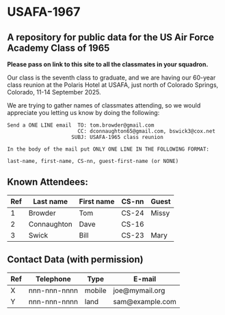 USAFA-1967
==========

A repository for public data for the US Air Force Academy Class of 1965
-----------------------------------------------------------------------

**Please pass on link to this site to all the classmates in your squadron.**

Our class is the seventh class to graduate, and we are having our 60-year class reunion at the Polaris Hotel at USAFA, just north of Colorado Springs, Colorado, 11-14 September 2025.

We are trying to gather names of classmates attending, so we would appreciate you letting us know by doing the following:

    Send a ONE LINE email  TO: tom.browder@gmail.com
                           CC: dconnaughton65@gmail.com, bswick3@cox.net
                         SUBJ: USAFA-1965 class reunion

    In the body of the mail put ONLY ONE LINE IN THE FOLLOWING FORMAT:

    last-name, first-name, CS-nn, guest-first-name (or NONE)

Known Attendees:
----------------

<table class="pod-table">
<thead><tr>
<th>Ref</th> <th>Last name</th> <th>First name</th> <th>CS-nn</th> <th>Guest</th>
</tr></thead>
<tbody>
<tr> <td>1</td> <td>Browder</td> <td>Tom</td> <td>CS-24</td> <td>Missy</td> </tr> <tr> <td>2</td> <td>Connaughton</td> <td>Dave</td> <td>CS-16</td> <td></td> </tr> <tr> <td>3</td> <td>Swick</td> <td>Bill</td> <td>CS-23</td> <td>Mary</td> </tr>
</tbody>
</table>

Contact Data (with permission)
------------------------------

<table class="pod-table">
<thead><tr>
<th>Ref</th> <th>Telephone</th> <th>Type</th> <th>E-mail</th>
</tr></thead>
<tbody>
<tr> <td>X</td> <td>nnn-nnn-nnnn</td> <td>mobile</td> <td>joe@mymail.org</td> </tr> <tr> <td>Y</td> <td>nnn-nnn-nnnn</td> <td>land</td> <td>sam@example.com</td> </tr>
</tbody>
</table>

